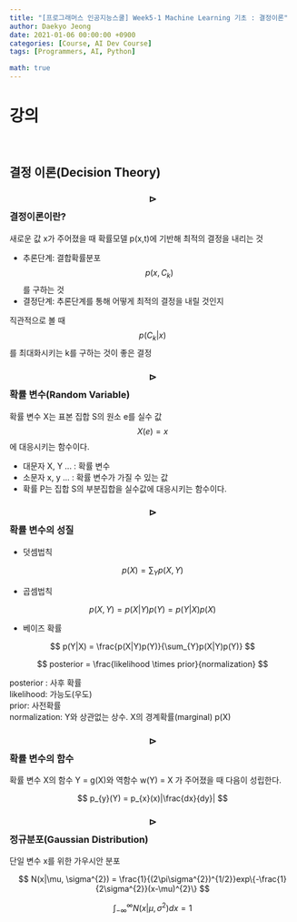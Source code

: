 ```yaml
---
title: "[프로그래머스 인공지능스쿨] Week5-1 Machine Learning 기초 : 결정이론"
author: Daekyo Jeong
date: 2021-01-06 00:00:00 +0900
categories: [Course, AI Dev Course]
tags: [Programmers, AI, Python]

math: true
---
```


# **강의**   
<br/>

## **결정 이론(Decision Theory)**  


### **$$\rhd$$ 결정이론이란?**  

새로운 값 x가 주어졌을 때 확률모델 p(x,t)에 기반해 최적의 결정을 내리는 것  

- 추론단계: 결합확률분포 $$p(x, C_{k})$$를 구하는 것  
- 결정단계: 추론단계를 통해 어떻게 최적의 결정을 내릴 것인지  

직관적으로 볼 때 $$p(C_{k}|x)$$를 최대화시키는 k를 구하는 것이 좋은 결정  

### **$$\rhd$$ 확률 변수(Random Variable)**  

확률 변수 X는 표본 집합 S의 원소 e를 실수 값 $$ X(e) = x$$ 에 대응시키는 함수이다.  

- 대문자 X, Y ... : 확률 변수
- 소문자 x, y ... : 확률 변수가 가질 수 있는 값  
- 확률 P는 집합 S의 부분집합을 실수값에 대응시키는 함수이다.

### **$$\rhd$$ 확률 변수의 성질**  

- 덧셈법칙  

$$
p(X) = \sum_{Y}p(X,Y)
$$

- 곱셈법칙  

$$
p(X,Y)=p(X|Y)p(Y) = p(Y|X)p(X)
$$

- 베이즈 확률  

$$
p(Y|X) = \frac{p(X|Y)p(Y)}{\sum_{Y}p(X|Y)p(Y)}  
$$

$$
posterior = \frac{likelihood \times prior}{normalization}
$$

posterior : 사후 확률  
likelihood: 가능도(우도)  
prior: 사전확률  
normalization: Y와 상관없는 상수. X의 경계확률(marginal) p(X)

### **$$\rhd$$ 확률 변수의 함수**  

확률 변수 X의 함수 Y = g(X)와 역함수 w(Y) = X 가 주어졌을 때 다음이 성립한다.  

$$
p_{y}(Y) = p_{x}(x)|\frac{dx}{dy}|
$$

### **$$\rhd$$ 정규분포(Gaussian Distribution)**  

단일 변수 x를 위한 가우시안 분포  

$$
N(x|\mu, \sigma^{2}) = \frac{1}{(2\pi\sigma^{2})^{1/2}}exp\{-\frac{1}{2\sigma^{2}}(x-\mu)^{2}\}
$$

$$
\int^{\infty}_{-\infty}N(x|\mu, \sigma^{2})dx = 1
$$


<br/>
